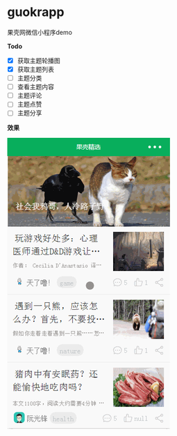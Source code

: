 # guokrapp
果壳网微信小程序demo


**Todo**
- [x] 获取主题轮播图
- [x] 获取主题列表
- [ ] 主题分类
- [ ] 查看主题内容
- [ ] 主题评论
- [ ] 主题点赞
- [ ] 主题分享

**效果**

![](guokr.gif)